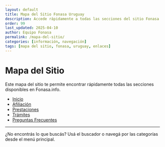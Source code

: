 ```yaml
---
layout: default
title: Mapa del Sitio Fonasa Uruguay
description: Accede rápidamente a todas las secciones del sitio Fonasa.info. Encuentra información sobre afiliación, prestaciones, trámites y preguntas frecuentes.
order: 99
last_updated: 2025-04-10
author: Equipo Fonasa
permalink: /mapa-del-sitio/
categories: [información, navegación]
tags: [mapa del sitio, fonasa, uruguay, enlaces]
---
```


# Mapa del Sitio

Este mapa del sitio te permite encontrar rápidamente todas las secciones disponibles en Fonasa.info.

- [Inicio](https://fonasa.info/)
- [Afiliación](https://fonasa.info/afiliacion/)
- [Prestaciones](https://fonasa.info/prestaciones/)
- [Trámites](https://fonasa.info/tramites/)
- [Preguntas Frecuentes](https://fonasa.info/preguntas-frecuentes/)

---

¿No encontrás lo que buscás? Usá el buscador o navegá por las categorías desde el menú principal.
